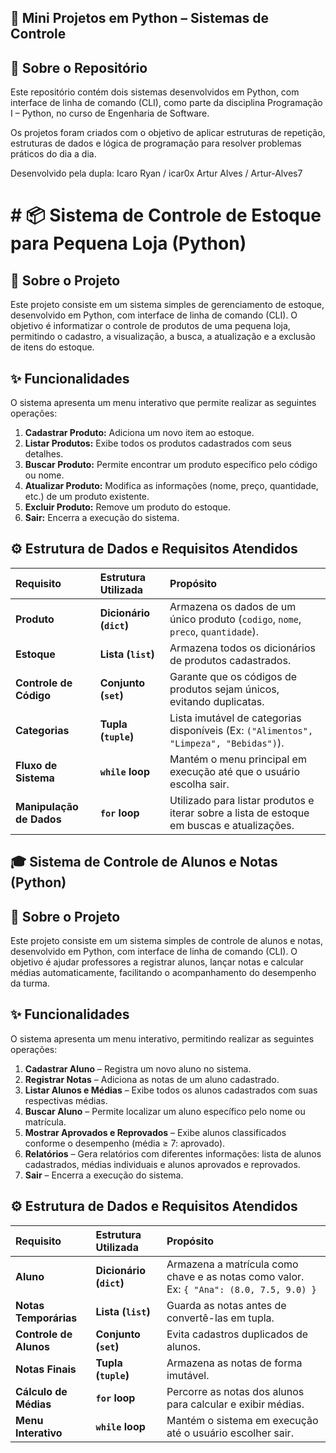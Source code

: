 ## 🐍 Mini Projetos em Python – Sistemas de Controle

## 📘 Sobre o Repositório

Este repositório contém dois sistemas desenvolvidos em Python, com interface de linha de comando (CLI), como parte da disciplina Programação I – Python, no curso de Engenharia de Software.

Os projetos foram criados com o objetivo de aplicar estruturas de repetição, estruturas de dados e lógica de programação para resolver problemas práticos do dia a dia.

Desenvolvido pela dupla:
Icaro Ryan / icar0x
Artur Alves / Artur-Alves7


# # 📦 Sistema de Controle de Estoque para Pequena Loja (Python)

## 🌟 Sobre o Projeto

Este projeto consiste em um sistema simples de gerenciamento de estoque, desenvolvido em Python, com interface de linha de comando (CLI). O objetivo é informatizar o controle de produtos de uma pequena loja, permitindo o cadastro, a visualização, a busca, a atualização e a exclusão de itens do estoque.

## ✨ Funcionalidades

O sistema apresenta um menu interativo que permite realizar as seguintes operações:

1.  **Cadastrar Produto:** Adiciona um novo item ao estoque.
2.  **Listar Produtos:** Exibe todos os produtos cadastrados com seus detalhes.
3.  **Buscar Produto:** Permite encontrar um produto específico pelo código ou nome.
4.  **Atualizar Produto:** Modifica as informações (nome, preço, quantidade, etc.) de um produto existente.
5.  **Excluir Produto:** Remove um produto do estoque.
6.  **Sair:** Encerra a execução do sistema.

## ⚙️ Estrutura de Dados e Requisitos Atendidos

| Requisito                | Estrutura Utilizada     | Propósito                                                                                  |
| :----------------------- | :---------------------- | :----------------------------------------------------------------------------------------- |
| **Produto**              | **Dicionário (`dict`)** | Armazena os dados de um único produto (`codigo`, `nome`, `preco`, `quantidade`).           |
| **Estoque**              | **Lista (`list`)**      | Armazena todos os dicionários de produtos cadastrados.                                     |
| **Controle de Código**   | **Conjunto (`set`)**    | Garante que os códigos de produtos sejam únicos, evitando duplicatas.                      |
| **Categorias**           | **Tupla (`tuple`)**     | Lista imutável de categorias disponíveis (Ex: `("Alimentos", "Limpeza", "Bebidas")`).      |
| **Fluxo de Sistema**     | **`while` loop**        | Mantém o menu principal em execução até que o usuário escolha sair.                        |
| **Manipulação de Dados** | **`for` loop**          | Utilizado para listar produtos e iterar sobre a lista de estoque em buscas e atualizações. |


## 🎓 Sistema de Controle de Alunos e Notas (Python)

## 🌟 Sobre o Projeto

Este projeto consiste em um sistema simples de controle de alunos e notas, desenvolvido em Python, com interface de linha de comando (CLI). O objetivo é ajudar professores a registrar alunos, lançar notas e calcular médias automaticamente, facilitando o acompanhamento do desempenho da turma.

## ✨ Funcionalidades

O sistema apresenta um menu interativo, permitindo realizar as seguintes operações:

1. **Cadastrar Aluno** – Registra um novo aluno no sistema.
2. **Registrar Notas** – Adiciona as notas de um aluno cadastrado.
3. **Listar Alunos e Médias** – Exibe todos os alunos cadastrados com suas respectivas médias.
4. **Buscar Aluno** – Permite localizar um aluno específico pelo nome ou matrícula.
5. **Mostrar Aprovados e Reprovados** – Exibe alunos classificados conforme o desempenho (média ≥ 7: aprovado).
6. **Relatórios** – Gera relatórios com diferentes informações: lista de alunos cadastrados, médias individuais e alunos aprovados e reprovados.
7. **Sair** – Encerra a execução do sistema.

## ⚙️ Estrutura de Dados e Requisitos Atendidos

| Requisito              | Estrutura Utilizada     | Propósito                                                                               |
| :--------------------- | :---------------------- | :-------------------------------------------------------------------------------------- |
| **Aluno**              | **Dicionário (`dict`)** | Armazena a matrícula como chave e as notas como valor. Ex: `{ "Ana": (8.0, 7.5, 9.0) }` |
| **Notas Temporárias**  | **Lista (`list`)**      | Guarda as notas antes de convertê-las em tupla.                                         |
| **Controle de Alunos** | **Conjunto (`set`)**    | Evita cadastros duplicados de alunos.                                                   |
| **Notas Finais**       | **Tupla (`tuple`)**     | Armazena as notas de forma imutável.                                                    |
| **Cálculo de Médias**  | **`for` loop**          | Percorre as notas dos alunos para calcular e exibir médias.                             |
| **Menu Interativo**    | **`while` loop**        | Mantém o sistema em execução até o usuário escolher sair.                               |

